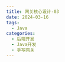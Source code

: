 ```yaml
---
title: 网关核心设计-03
date: 2024-03-16
tags: 
  - Java
categories: 
  - 后端开发
  - Java开发
  - 手写网关
---
```



